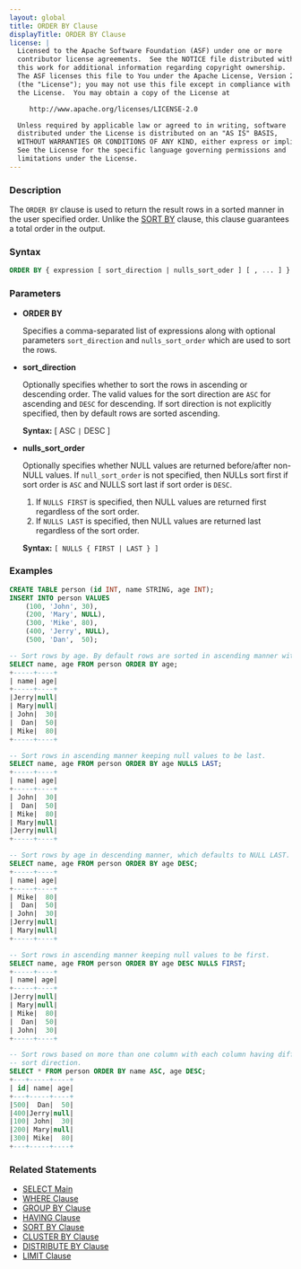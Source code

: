 ```yaml
---
layout: global
title: ORDER BY Clause
displayTitle: ORDER BY Clause
license: |
  Licensed to the Apache Software Foundation (ASF) under one or more
  contributor license agreements.  See the NOTICE file distributed with
  this work for additional information regarding copyright ownership.
  The ASF licenses this file to You under the Apache License, Version 2.0
  (the "License"); you may not use this file except in compliance with
  the License.  You may obtain a copy of the License at

     http://www.apache.org/licenses/LICENSE-2.0

  Unless required by applicable law or agreed to in writing, software
  distributed under the License is distributed on an "AS IS" BASIS,
  WITHOUT WARRANTIES OR CONDITIONS OF ANY KIND, either express or implied.
  See the License for the specific language governing permissions and
  limitations under the License.
---
```


### Description

The `ORDER BY` clause is used to return the result rows in a sorted manner
in the user specified order. Unlike the [SORT BY](sql-ref-syntax-qry-select-sortby.html)
clause, this clause guarantees a total order in the output.

### Syntax

```sql
ORDER BY { expression [ sort_direction | nulls_sort_oder ] [ , ... ] }
```

### Parameters

* **ORDER BY**

    Specifies a comma-separated list of expressions along with optional parameters `sort_direction`
    and `nulls_sort_order` which are used to sort the rows.

* **sort_direction**

    Optionally specifies whether to sort the rows in ascending or descending
    order. The valid values for the sort direction are `ASC` for ascending
    and `DESC` for descending. If sort direction is not explicitly specified, then by default
    rows are sorted ascending.

    **Syntax:** [ ASC `|` DESC ]

* **nulls_sort_order**

    Optionally specifies whether NULL values are returned before/after non-NULL values. If
    `null_sort_order` is not specified, then NULLs sort first if sort order is
    `ASC` and NULLS sort last if sort order is `DESC`.

    1. If `NULLS FIRST` is specified, then NULL values are returned first
       regardless of the sort order.
    2. If `NULLS LAST` is specified, then NULL values are returned last regardless of
       the sort order.

    **Syntax:** `[ NULLS { FIRST | LAST } ]`

### Examples

```sql
CREATE TABLE person (id INT, name STRING, age INT);
INSERT INTO person VALUES
    (100, 'John', 30),
    (200, 'Mary', NULL),
    (300, 'Mike', 80),
    (400, 'Jerry', NULL),
    (500, 'Dan',  50);

-- Sort rows by age. By default rows are sorted in ascending manner with NULL FIRST.
SELECT name, age FROM person ORDER BY age;
+-----+----+
| name| age|
+-----+----+
|Jerry|null|
| Mary|null|
| John|  30|
|  Dan|  50|
| Mike|  80|
+-----+----+

-- Sort rows in ascending manner keeping null values to be last.
SELECT name, age FROM person ORDER BY age NULLS LAST;
+-----+----+
| name| age|
+-----+----+
| John|  30|
|  Dan|  50|
| Mike|  80|
| Mary|null|
|Jerry|null|
+-----+----+

-- Sort rows by age in descending manner, which defaults to NULL LAST.
SELECT name, age FROM person ORDER BY age DESC;
+-----+----+
| name| age|
+-----+----+
| Mike|  80|
|  Dan|  50|
| John|  30|
|Jerry|null|
| Mary|null|
+-----+----+

-- Sort rows in ascending manner keeping null values to be first.
SELECT name, age FROM person ORDER BY age DESC NULLS FIRST;
+-----+----+
| name| age|
+-----+----+
|Jerry|null|
| Mary|null|
| Mike|  80|
|  Dan|  50|
| John|  30|
+-----+----+

-- Sort rows based on more than one column with each column having different
-- sort direction.
SELECT * FROM person ORDER BY name ASC, age DESC;
+---+-----+----+
| id| name| age|
+---+-----+----+
|500|  Dan|  50|
|400|Jerry|null|
|100| John|  30|
|200| Mary|null|
|300| Mike|  80|
+---+-----+----+
```

### Related Statements

* [SELECT Main](sql-ref-syntax-qry-select.html)
* [WHERE Clause](sql-ref-syntax-qry-select-where.html)
* [GROUP BY Clause](sql-ref-syntax-qry-select-groupby.html)
* [HAVING Clause](sql-ref-syntax-qry-select-having.html)
* [SORT BY Clause](sql-ref-syntax-qry-select-sortby.html)
* [CLUSTER BY Clause](sql-ref-syntax-qry-select-clusterby.html)
* [DISTRIBUTE BY Clause](sql-ref-syntax-qry-select-distribute-by.html)
* [LIMIT Clause](sql-ref-syntax-qry-select-limit.html)
